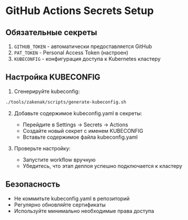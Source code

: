# GitHub Actions Secrets Setup

## Обязательные секреты
1. `GITHUB_TOKEN` - автоматически предоставляется GitHub
2. `PAT_TOKEN` - Personal Access Token (настроен)
3. `KUBECONFIG` - конфигурация доступа к Kubernetes кластеру

## Настройка KUBECONFIG
1. Сгенерируйте kubeconfig:
```bash
./tools/zakenak/scripts/generate-kubeconfig.sh
```

2. Добавьте содержимое kubeconfig.yaml в секреты:
   - Перейдите в Settings -> Secrets -> Actions
   - Создайте новый секрет с именем KUBECONFIG
   - Вставьте содержимое файла kubeconfig.yaml

3. Проверьте настройку:
   - Запустите workflow вручную
   - Убедитесь, что этап деплоя успешно подключается к кластеру

## Безопасность
- Не коммитьте kubeconfig.yaml в репозиторий
- Регулярно обновляйте сертификаты
- Используйте минимально необходимые права доступа

